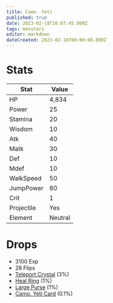 ```yaml
---
title: Camo. Yeti
published: true
date: 2023-02-18T16:07:45.000Z
tags: monsters
editor: markdown
dateCreated: 2023-02-16T00:00:00.000Z
---
```


# Stats
|Stat|Value|
|-|-|
|HP|4,834|
|Power|25|
|Stamina|20|
|Wisdom|10|
|Atk|40|
|Matk|30|
|Def|10|
|Mdef|10|
|WalkSpeed|50|
|JumpPower|80|
|Crit|1|
|Projectile|Yes|
|Element|Neutral|

# Drops
 * 3100 Exp
 * 28 Flips
 * [Teleport Crystal](/items/teleport-crystal.md) (3%)
 * [Heal Ring](/items/heal-ring.md) (1%)
 * [Large Purse](/items/large-purse.md) (1%)
 * [Camo. Yeti Card](/items/camo-yeti-card.md) (0.1%)

